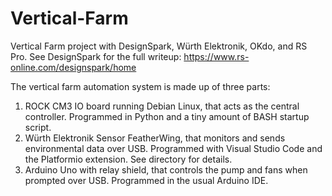 # Vertical-Farm
Vertical Farm project with DesignSpark, Würth Elektronik, OKdo, and RS Pro.
See DesignSpark for the full writeup: https://www.rs-online.com/designspark/home

The vertical farm automation system is made up of three parts:
1. ROCK CM3 IO board running Debian Linux, that acts as the central controller. Programmed in Python and a tiny amount of BASH startup script.
2. Würth Elektronik Sensor FeatherWing, that monitors and sends environmental data over USB. Programmed with Visual Studio Code and the Platformio extension. See directory for details.
3. Arduino Uno with relay shield, that controls the pump and fans when prompted over USB. Programmed in the usual Arduino IDE.
